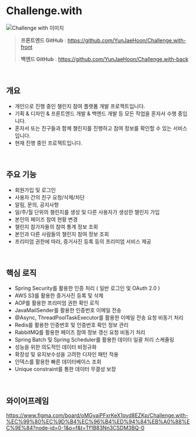 # Challenge.with
![Challenge with 이미지](https://github.com/user-attachments/assets/243d4519-3c26-4e6d-9e5e-e236d6dcdc48)
> **프론트엔드 GitHub** : https://github.com/YunJaeHoon/Challenge.with-front
> 
> **백엔드 GitHub** : https://github.com/YunJaeHoon/Challenge.with-back

<br/>

## 개요


- 개인으로 진행 중인 챌린지 참여 플랫폼 개발 프로젝트입니다.
- 기획 & 디자인 & 프론트엔드 개발 & 백엔드 개발 등 모든 작업을 혼자서 수행 중입니다.
- 혼자서 또는 친구들과 함께 챌린지를 진행하고 참여 정보를 확인할 수 있는 서비스입니다.
- 현재 진행 중인 프로젝트입니다.

<br/>

## 주요 기능


- 회원가입 및 로그인
- 사용자 간의 친구 요청/삭제/차단
- 알림, 문의, 공지사항
- 일/주/월 단위의 챌린지를 생성 및  다른 사용자가 생성한 챌린지 가입
- 본인의 페이즈 참여 현황 변경
- 챌린지 참가자들의 참여 통계 정보 조회
- 본인과 다른 사람들의 챌린지 참여 정보 조회
- 프리미엄 권한에 따라, 증거사진 등록 등의 프리미엄 서비스 제공

<br/>

## 핵심 로직


- Spring Security를 활용한 인증 처리 ( 일반 로그인 및 OAuth 2.0 )
- AWS S3를 활용한 증거사진 등록 및 삭제
- AOP를 활용한 프리미엄 권한 확인 로직
- JavaMailSender를 활용한 인증번호 이메일 전송
- @Async, ThreadPoolTaskExecutor를 활용한 이메일 전송 요청 비동기 처리
- Redis를 활용한 인증번호 및 인증번호 확인 정보 관리
- RabbitMQ를 활용한 페이즈 참여 정보 갱신 요청 비동기 처리
- Spring Batch 및 Spring Scheduler를 활용한 데이터 일괄 처리 스케줄링
- 성능을 위한 의도적인 데이터 비정규화
- 확장성 및 유지보수성을 고려한 디자인 패턴 적용
- 인덱스를 활용한 빠른 데이터베이스 조회
- Unique constraint를 통한 데이터 무결성 보장

<br/>

## 와이어프레임

https://www.figma.com/board/oMGyaiPFxrKeX1qyd8EZKp/Challenge.with-%EC%99%80%EC%9D%B4%EC%96%B4%ED%94%84%EB%A0%88%EC%9E%84?node-id=0-1&p=f&t=Tf1B83Nn3CSDM3BQ-0

<br/>
